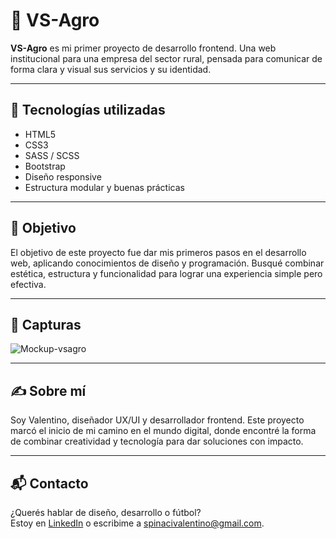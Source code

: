 # 🌾 VS-Agro

**VS-Agro** es mi primer proyecto de desarrollo frontend. Una web institucional para una empresa del sector rural, pensada para comunicar de forma clara y visual sus servicios y su identidad.

---

## 🚀 Tecnologías utilizadas

- HTML5  
- CSS3  
- SASS / SCSS  
- Bootstrap  
- Diseño responsive  
- Estructura modular y buenas prácticas

---

## 🎯 Objetivo

El objetivo de este proyecto fue dar mis primeros pasos en el desarrollo web, aplicando conocimientos de diseño y programación. Busqué combinar estética, estructura y funcionalidad para lograr una experiencia simple pero efectiva.

---

## 📸 Capturas

![Mockup-vsagro](https://github.com/user-attachments/assets/0ef5b5ea-070c-43f3-9d60-084396a0911a)

---

## ✍️ Sobre mí

Soy Valentino, diseñador UX/UI y desarrollador frontend. Este proyecto marcó el inicio de mi camino en el mundo digital, donde encontré la forma de combinar creatividad y tecnología para dar soluciones con impacto.

---

## 📬 Contacto

¿Querés hablar de diseño, desarrollo o fútbol?  
Estoy en [LinkedIn](https://www.linkedin.com/in/vspinaci/) o escribime a spinacivalentino@gmail.com.
